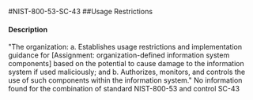 #NIST-800-53-SC-43
##Usage Restrictions
#### Description
"The organization:
  a.  Establishes usage restrictions and implementation guidance for [Assignment: organization-defined information system components] based on the potential to cause damage to the information system if used maliciously; and
  b.  Authorizes, monitors, and controls the use of such components within the information system."
No information found for the combination of standard NIST-800-53 and control SC-43

